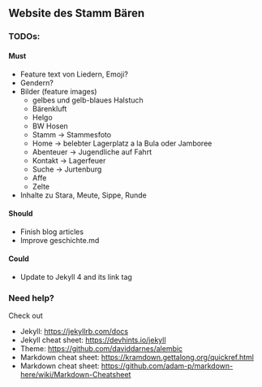 ## Website des Stamm Bären

### TODOs:

#### Must
- Feature text von Liedern, Emoji?
- Gendern?
- Bilder (feature images)
  - gelbes und gelb-blaues Halstuch
  - Bärenkluft
  - Helgo
  - BW Hosen
  - Stamm -> Stammesfoto
  - Home -> belebter Lagerplatz a la Bula oder Jamboree
  - Abenteuer -> Jugendliche auf Fahrt
  - Kontakt -> Lagerfeuer
  - Suche -> Jurtenburg
  - Affe
  - Zelte
- Inhalte zu Stara, Meute, Sippe, Runde

#### Should
- Finish blog articles
- Improve geschichte.md

#### Could
- Update to Jekyll 4 and its link tag

### Need help?
Check out
- Jekyll: https://jekyllrb.com/docs
- Jekyll cheat sheet: https://devhints.io/jekyll
- Theme: https://github.com/daviddarnes/alembic
- Markdown cheat sheet: https://kramdown.gettalong.org/quickref.html
- Markdown cheat sheet: https://github.com/adam-p/markdown-here/wiki/Markdown-Cheatsheet
